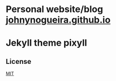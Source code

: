 
# Personal website/blog [johnynogueira.github.io](http://johnynogueira.github.io)

# Jekyll theme pixyll

## License

[MIT](http://opensource.org/licenses/MIT)
 

 
